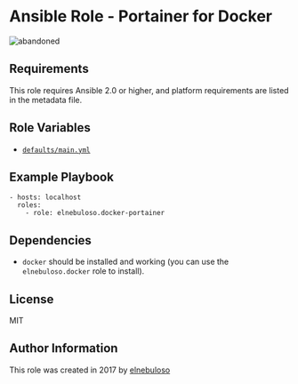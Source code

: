 # Ansible Role - Portainer for Docker

![abandoned](https://img.shields.io/badge/project-abandoned-red)

## Requirements

This role requires Ansible 2.0 or higher, and platform requirements are listed in the metadata file.

## Role Variables

- [`defaults/main.yml`](https://github.com/elnebuloso/ansible-role-docker-portainer/blob/master/defaults/main.yml)

## Example Playbook

```
- hosts: localhost
  roles:
    - role: elnebuloso.docker-portainer
```

## Dependencies

- `docker` should be installed and working (you can use the `elnebuloso.docker` role to install).

##  License

MIT

##  Author Information

This role was created in 2017 by [elnebuloso](https://github.com/elnebuloso/)